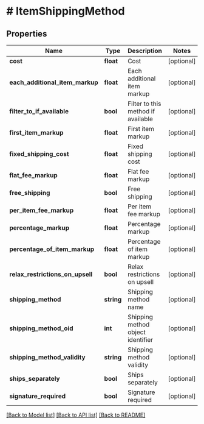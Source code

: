# # ItemShippingMethod

## Properties

Name | Type | Description | Notes
------------ | ------------- | ------------- | -------------
**cost** | **float** | Cost | [optional]
**each_additional_item_markup** | **float** | Each additional item markup | [optional]
**filter_to_if_available** | **bool** | Filter to this method if available | [optional]
**first_item_markup** | **float** | First item markup | [optional]
**fixed_shipping_cost** | **float** | Fixed shipping cost | [optional]
**flat_fee_markup** | **float** | Flat fee markup | [optional]
**free_shipping** | **bool** | Free shipping | [optional]
**per_item_fee_markup** | **float** | Per item fee markup | [optional]
**percentage_markup** | **float** | Percentage markup | [optional]
**percentage_of_item_markup** | **float** | Percentage of item markup | [optional]
**relax_restrictions_on_upsell** | **bool** | Relax restrictions on upsell | [optional]
**shipping_method** | **string** | Shipping method name | [optional]
**shipping_method_oid** | **int** | Shipping method object identifier | [optional]
**shipping_method_validity** | **string** | Shipping method validity | [optional]
**ships_separately** | **bool** | Ships separately | [optional]
**signature_required** | **bool** | Signature required | [optional]

[[Back to Model list]](../../README.md#models) [[Back to API list]](../../README.md#endpoints) [[Back to README]](../../README.md)
